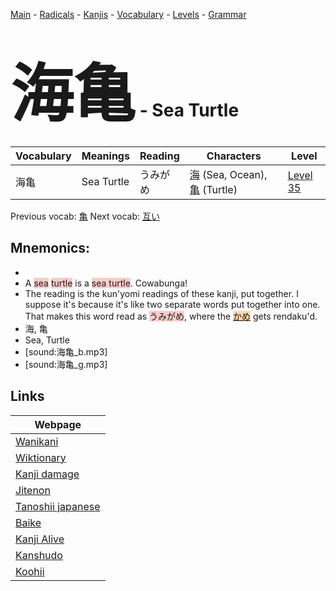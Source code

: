 <style> bigfont {font-size: 100px}</style>
[Main](../README.md) -
[Radicals](../radicals.md) -
[Kanjis](../kanjis.md) -
[Vocabulary](../vocabulary.md) -
[Levels](../levels.md) -
[Grammar](../grammar.md)
# <bigfont> 海亀</bigfont> - Sea Turtle 

| Vocabulary | Meanings | Reading | Characters | Level |
| --- | --- | --- | --- | --- |
| 海亀 | Sea Turtle | うみがめ |  [海](../kanjis/海.md) (Sea, Ocean), [亀](../kanjis/亀.md) (Turtle) | [Level 35](../levels/wk_level35.md) |

Previous vocab: [亀](亀.md) Next vocab: [互い](互い.md) 

## Mnemonics:

* 
* A <span style="background-color:#ffcccb"> sea</span> <span style="background-color:#ffcccb"> turtle</span> is a <span style="background-color:#ffcccb"> sea turtle</span>. Cowabunga!
* The reading is the kun'yomi readings of these kanji, put together. I suppose it's because it's like two separate words put together into one. That makes this word read as <span style="background-color:#ffcccb"> うみがめ</span>, where the <span style="background-color:#fed8b1"> [かめ](https://jisho.org/search/かめ)</span> gets rendaku'd.
* 海, 亀
* Sea, Turtle
* [sound:海亀_b.mp3]
* [sound:海亀_g.mp3]


## Links 

| Webpage |
| --- |
| [Wanikani          ](https://www.wanikani.com/kanji/海亀) |
| [Wiktionary        ](https://en.wiktionary.org/wiki/海亀) |
| [Kanji damage      ](http://www.kanjidamage.com/kanji/search?utf8=✓&q=海亀) |
| [Jitenon           ](https://jitenon.com/kanji/海亀) |
| [Tanoshii japanese ](https://www.tanoshiijapanese.com/dictionary/kanji.cfm?k=海亀) |
| [Baike             ](https://baike.baidu.com/item/海亀) |
| [Kanji Alive       ](https://app.kanjialive.com/海亀) |
| [Kanshudo          ](https://www.kanshudo.com/searchmn?q=海亀) |
| [Koohii            ](https://kanji.koohii.com/study/kanji/海亀) |
